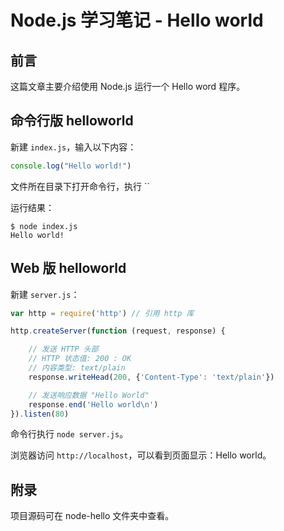 # Node.js 学习笔记 - Hello world

## 前言

这篇文章主要介绍使用 Node.js 运行一个 Hello word 程序。

## 命令行版 helloworld

新建 `index.js`，输入以下内容：

```javascript
console.log("Hello world!")
```

文件所在目录下打开命令行，执行 ``

运行结果：

```text
$ node index.js
Hello world!
```

## Web 版 helloworld

新建 `server.js`：

```javascript
var http = require('http') // 引用 http 库

http.createServer(function (request, response) {

    // 发送 HTTP 头部 
    // HTTP 状态值: 200 : OK
    // 内容类型: text/plain
    response.writeHead(200, {'Content-Type': 'text/plain'})

    // 发送响应数据 "Hello World"
    response.end('Hello world\n')
}).listen(80)
```

命令行执行 `node server.js`。

浏览器访问 `http://localhost`，可以看到页面显示：Hello world。

## 附录

项目源码可在 node-hello 文件夹中查看。
